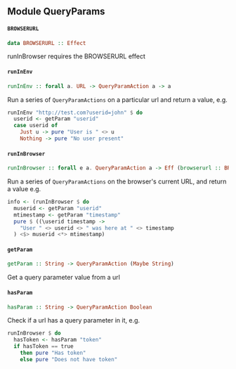 ## Module QueryParams

#### `BROWSERURL`

``` purescript
data BROWSERURL :: Effect
```

runInBrowser requires the BROWSERURL effect

#### `runInEnv`

``` purescript
runInEnv :: forall a. URL -> QueryParamAction a -> a
```

Run a series of `QueryParamActions` on a particular url
and return a value, e.g.

```purescript
runInEnv "http://test.com?userid=john" $ do
  userid <- getParam "userid"
  case userid of
    Just u -> pure "User is " <> u
    Nothing -> pure "No user present"
```

#### `runInBrowser`

``` purescript
runInBrowser :: forall e a. QueryParamAction a -> Eff (browserurl :: BROWSERURL | e) a
```

Run a series of `QueryParamActions` on the browser's
current URL, and return a value e.g.

```purescript
info <- (runInBrowser $ do
  muserid <- getParam "userid"
  mtimestamp <- getParam "timestamp"
  pure $ ((\userid timestamp ->
    "User " <> userid <> " was here at " <> timestamp
  ) <$> muserid <*> mtimestamp)
```

#### `getParam`

``` purescript
getParam :: String -> QueryParamAction (Maybe String)
```

Get a query parameter value from a url

#### `hasParam`

``` purescript
hasParam :: String -> QueryParamAction Boolean
```

Check if a url has a query parameter in it, e.g.

```purescript
runInBrowser $ do
  hasToken <- hasParam "token"
  if hasToken == true
    then pure "Has token"
    else pure "Does not have token"
```
